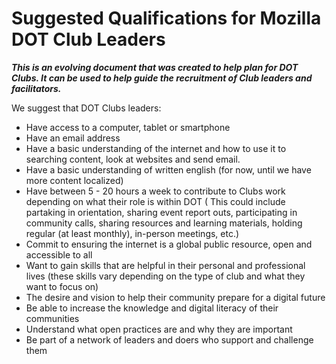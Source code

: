 # Suggested Qualifications for Mozilla DOT Club Leaders
***This is an evolving document that was created to help plan for DOT Clubs. It can be used to help guide the recruitment of Club leaders and facilitators.*** 

We suggest that DOT Clubs leaders:

* Have access to a computer, tablet or smartphone 
* Have an email address
* Have a basic understanding of the internet and how to use it to searching content, look at websites and send email.
* Have a basic understanding of written english (for now, until we have more content localized)
* Have between 5 - 20 hours a week to contribute to Clubs work depending on what their role is within DOT ( This could include partaking in orientation, sharing event report outs, participating in community calls, sharing resources and learning materials, holding regular (at least monthly), in-person meetings, etc.)
* Commit to ensuring the internet is a global public resource, open and accessible to all
* Want to gain skills that are helpful in their personal and professional lives (these skills vary depending on the type of club and what they want to focus on) 
* The desire and vision to help their community prepare for a digital future
* Be able to increase the knowledge and digital literacy of their communities
* Understand what open practices are and why they are important
* Be part of a network of leaders and doers who support and challenge them
